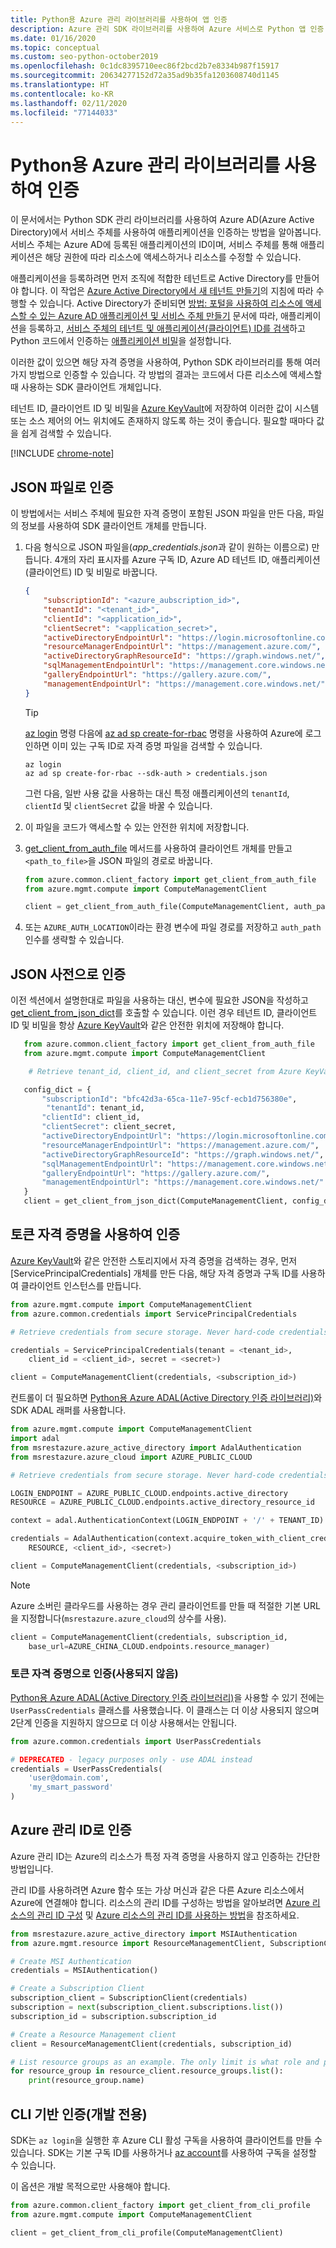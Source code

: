 ```yaml
---
title: Python용 Azure 관리 라이브러리를 사용하여 앱 인증
description: Azure 관리 SDK 라이브러리를 사용하여 Azure 서비스로 Python 앱 인증
ms.date: 01/16/2020
ms.topic: conceptual
ms.custom: seo-python-october2019
ms.openlocfilehash: 0c1dc8395710eec86f2bcd2b7e8334b987f15917
ms.sourcegitcommit: 20634277152d72a35ad9b35fa1203608740d1145
ms.translationtype: HT
ms.contentlocale: ko-KR
ms.lasthandoff: 02/11/2020
ms.locfileid: "77144033"
---
```

# <a name="authenticate-by-using-the-azure-management-libraries-for-python"></a>Python용 Azure 관리 라이브러리를 사용하여 인증

이 문서에서는 Python SDK 관리 라이브러리를 사용하여 Azure AD(Azure Active Directory)에서 서비스 주체를 사용하여 애플리케이션을 인증하는 방법을 알아봅니다. 서비스 주체는 Azure AD에 등록된 애플리케이션의 ID이며, 서비스 주체를 통해 애플리케이션은 해당 권한에 따라 리소스에 액세스하거나 리소스를 수정할 수 있습니다.

애플리케이션을 등록하려면 먼저 조직에 적합한 테넌트로 Active Directory를 만들어야 합니다. 이 작업은 [Azure Active Directory에서 새 테넌트 만들기](/azure/active-directory/fundamentals/active-directory-access-create-new-tenant)의 지침에 따라 수행할 수 있습니다. Active Directory가 준비되면 [방법: 포털을 사용하여 리소스에 액세스할 수 있는 Azure AD 애플리케이션 및 서비스 주체 만들기](/azure/active-directory/develop/howto-create-service-principal-portal) 문서에 따라, 애플리케이션을 등록하고, [서비스 주체의 테넌트 및 애플리케이션(클라이언트) ID를 검색](/azure/active-directory/develop/howto-create-service-principal-portal#get-values-for-signing-in)하고 Python 코드에서 인증하는 [애플리케이션 비밀](/azure/active-directory/develop/howto-create-service-principal-portal#create-a-new-application-secret)을 설정합니다.

이러한 값이 있으면 해당 자격 증명을 사용하여, Python SDK 라이브러리를 통해 여러 가지 방법으로 인증할 수 있습니다. 각 방법의 결과는 코드에서 다른 리소스에 액세스할 때 사용하는 SDK 클라이언트 개체입니다.

테넌트 ID, 클라이언트 ID 및 비밀을 [Azure KeyVault](/azure/key-vault/)에 저장하여 이러한 값이 시스템 또는 소스 제어의 어느 위치에도 존재하지 않도록 하는 것이 좋습니다. 필요할 때마다 값을 쉽게 검색할 수 있습니다.

[!INCLUDE [chrome-note](includes/chrome-note.md)]

## <a name="mgmt-auth-file"></a>JSON 파일로 인증

이 방법에서는 서비스 주체에 필요한 자격 증명이 포함된 JSON 파일을 만든 다음, 파일의 정보를 사용하여 SDK 클라이언트 개체를 만듭니다.

1. 다음 형식으로 JSON 파일을(*app_credentials.json*과 같이 원하는 이름으로) 만듭니다. 4개의 자리 표시자를 Azure 구독 ID, Azure AD 테넌트 ID, 애플리케이션(클라이언트) ID 및 비밀로 바꿉니다.

    ```json
    {
        "subscriptionId": "<azure_aubscription_id>",
        "tenantId": "<tenant_id>",
        "clientId": "<application_id>",
        "clientSecret": "<application_secret>",
        "activeDirectoryEndpointUrl": "https://login.microsoftonline.com",
        "resourceManagerEndpointUrl": "https://management.azure.com/",
        "activeDirectoryGraphResourceId": "https://graph.windows.net/",
        "sqlManagementEndpointUrl": "https://management.core.windows.net:8443/",
        "galleryEndpointUrl": "https://gallery.azure.com/",
        "managementEndpointUrl": "https://management.core.windows.net/"
    }
    ```

    > [!TIP]
    > [az login](/cli/azure/group#az-login) 명령 다음에 [az ad sp create-for-rbac](/cli/azure/ad/sp?view=azure-cli-latest#az-ad-sp-create-for-rbac) 명령을 사용하여 Azure에 로그인하면 이미 있는 구독 ID로 자격 증명 파일을 검색할 수 있습니다.
    >
    > ```azurecli
    > az login
    > az ad sp create-for-rbac --sdk-auth > credentials.json
    > ```
    >
    > 그런 다음, 일반 사용 값을 사용하는 대신 특정 애플리케이션의 `tenantId`, `clientId` 및 `clientSecret` 값을 바꿀 수 있습니다.

1. 이 파일을 코드가 액세스할 수 있는 안전한 위치에 저장합니다.

1. [get_client_from_auth_file](/python/api/azure-common/azure.common.client_factory?view=azure-python#get-client-from-auth-file-client-class--auth-path-none----kwargs-) 메서드를 사용하여 클라이언트 개체를 만들고 `<path_to_file>`을 JSON 파일의 경로로 바꿉니다.

    ```python
    from azure.common.client_factory import get_client_from_auth_file
    from azure.mgmt.compute import ComputeManagementClient

    client = get_client_from_auth_file(ComputeManagementClient, auth_path=<path_to_file>)
    ```

1. 또는 `AZURE_AUTH_LOCATION`이라는 환경 변수에 파일 경로를 저장하고 `auth_path` 인수를 생략할 수 있습니다.

## <a name="authenticate-with-a-json-dictionary"></a>JSON 사전으로 인증

이전 섹션에서 설명한대로 파일을 사용하는 대신, 변수에 필요한 JSON을 작성하고 [get_client_from_json_dict](/python/api/azure-common/azure.common.client_factory?view=azure-python#get-client-from-json-dict-client-class--config-dict----kwargs-)를 호출할 수 있습니다. 이런 경우 테넌트 ID, 클라이언트 ID 및 비밀을 항상 [Azure KeyVault](/azure/key-vault/)와 같은 안전한 위치에 저장해야 합니다.

```python
   from azure.common.client_factory import get_client_from_auth_file
   from azure.mgmt.compute import ComputeManagementClient

    # Retrieve tenant_id, client_id, and client_secret from Azure KeyVault

   config_dict = {
       "subscriptionId": "bfc42d3a-65ca-11e7-95cf-ecb1d756380e",
        "tenantId": tenant_id,
       "clientId": client_id,
       "clientSecret": client_secret,
       "activeDirectoryEndpointUrl": "https://login.microsoftonline.com",
       "resourceManagerEndpointUrl": "https://management.azure.com/",
       "activeDirectoryGraphResourceId": "https://graph.windows.net/",
       "sqlManagementEndpointUrl": "https://management.core.windows.net:8443/",
       "galleryEndpointUrl": "https://gallery.azure.com/",
       "managementEndpointUrl": "https://management.core.windows.net/"
   }
   client = get_client_from_json_dict(ComputeManagementClient, config_dict)
```

## <a name="mgmt-auth-token"></a>토큰 자격 증명을 사용하여 인증

[Azure KeyVault](/azure/key-vault/)와 같은 안전한 스토리지에서 자격 증명을 검색하는 경우, 먼저 [ServicePrincipalCredentials] 개체를 만든 다음, 해당 자격 증명과 구독 ID를 사용하여 클라이언트 인스턴스를 만듭니다.

```python
from azure.mgmt.compute import ComputeManagementClient
from azure.common.credentials import ServicePrincipalCredentials

# Retrieve credentials from secure storage. Never hard-code credentials into code.

credentials = ServicePrincipalCredentials(tenant = <tenant_id>,
    client_id = <client_id>, secret = <secret>)

client = ComputeManagementClient(credentials, <subscription_id>)
```

컨트롤이 더 필요하면 [Python용 Azure ADAL(Active Directory 인증 라이브러리)](https://github.com/AzureAD/azure-activedirectory-library-for-python)와 SDK ADAL 래퍼를 사용합니다.

```python
from azure.mgmt.compute import ComputeManagementClient
import adal
from msrestazure.azure_active_directory import AdalAuthentication
from msrestazure.azure_cloud import AZURE_PUBLIC_CLOUD

# Retrieve credentials from secure storage. Never hard-code credentials into code.

LOGIN_ENDPOINT = AZURE_PUBLIC_CLOUD.endpoints.active_directory
RESOURCE = AZURE_PUBLIC_CLOUD.endpoints.active_directory_resource_id

context = adal.AuthenticationContext(LOGIN_ENDPOINT + '/' + TENANT_ID)

credentials = AdalAuthentication(context.acquire_token_with_client_credentials,
    RESOURCE, <client_id>, <secret>)

client = ComputeManagementClient(credentials, <subscription_id>)
```

> [!NOTE]
> Azure 소버린 클라우드를 사용하는 경우 관리 클라이언트를 만들 때 적절한 기본 URL을 지정합니다(`msrestazure.azure_cloud`의 상수를 사용).
>
> ```python
> client = ComputeManagementClient(credentials, subscription_id,
>     base_url=AZURE_CHINA_CLOUD.endpoints.resource_manager)
> ```

### <a name="mgmt-auth-legacy"></a>토큰 자격 증명으로 인증(사용되지 않음)

[Python용 Azure ADAL(Active Directory 인증 라이브러리)](https://github.com/AzureAD/azure-activedirectory-library-for-python)을 사용할 수 있기 전에는 `UserPassCredentials` 클래스를 사용했습니다. 이 클래스는 더 이상 사용되지 않으며 2단계 인증을 지원하지 않으므로 더 이상 사용해서는 안됩니다.

```python
from azure.common.credentials import UserPassCredentials

# DEPRECATED - legacy purposes only - use ADAL instead
credentials = UserPassCredentials(
    'user@domain.com',
    'my_smart_password'
)
```

## <a name="mgmt-auth-msi"></a>Azure 관리 ID로 인증

Azure 관리 ID는 Azure의 리소스가 특정 자격 증명을 사용하지 않고 인증하는 간단한 방법입니다.

관리 ID를 사용하려면 Azure 함수 또는 가상 머신과 같은 다른 Azure 리소스에서 Azure에 연결해야 합니다. 리소스의 관리 ID를 구성하는 방법을 알아보려면 [Azure 리소스의 관리 ID 구성](/azure/active-directory/managed-identities-azure-resources/qs-configure-cli-windows-vm) 및 [Azure 리소스의 관리 ID를 사용하는 방법](/azure/active-directory/managed-identities-azure-resources/how-to-use-vm-sign-in)을 참조하세요.

```python
from msrestazure.azure_active_directory import MSIAuthentication
from azure.mgmt.resource import ResourceManagementClient, SubscriptionClient

# Create MSI Authentication
credentials = MSIAuthentication()

# Create a Subscription Client
subscription_client = SubscriptionClient(credentials)
subscription = next(subscription_client.subscriptions.list())
subscription_id = subscription.subscription_id

# Create a Resource Management client
client = ResourceManagementClient(credentials, subscription_id)

# List resource groups as an example. The only limit is what role and policy are assigned to this MSI token.
for resource_group in resource_client.resource_groups.list():
    print(resource_group.name)
```

## <a name="mgmt-auth-cli"></a>CLI 기반 인증(개발 전용)

SDK는 `az login`을 실행한 후 Azure CLI 활성 구독을 사용하여 클라이언트를 만들 수 있습니다. SDK는 기본 구독 ID를 사용하거나 [az account](https://docs.microsoft.com/cli/azure/manage-azure-subscriptions-azure-cli)를 사용하여 구독을 설정할 수 있습니다.

이 옵션은 개발 목적으로만 사용해야 합니다.

```python
from azure.common.client_factory import get_client_from_cli_profile
from azure.mgmt.compute import ComputeManagementClient

client = get_client_from_cli_profile(ComputeManagementClient)
```
